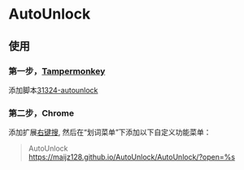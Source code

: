 # AutoUnlock

## 使用

### 第一步，[Tampermonkey](http://tampermonkey.net/)

添加脚本[31324-autounlock](https://greasyfork.org/scripts/31324-autounlock)

### 第二步，Chrome

添加扩展[右键搜](https://chrome.google.com/webstore/detail/context-menus/phlfmkfpmphogkomddckmggcfpmfchpn), 然后在“划词菜单”下添加以下自定义功能菜单：

> AutoUnlock    
> https://maijz128.github.io/AutoUnlock/AutoUnlock/?open=%s